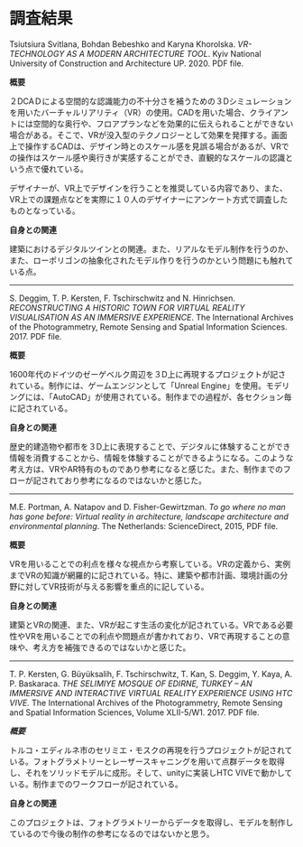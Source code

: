 # 調査結果



Tsiutsiura Svitlana, Bohdan Bebeshko and Karyna Khorolska. *VR-TECHNOLOGY AS A MODERN ARCHITECTURE TOOL*. Kyiv National University of Construction and Architecture UP. 2020. PDF file.

**概要**

２DCAＤによる空間的な認識能力の不十分さを補うための３Dシミュレーションを用いたバーチャルリアリティ（VR）の使用。CADを用いた場合、クライアントには空間的な奥行や、フロアプランなどを効果的に伝えられることができない場合がある。そこで、VRが没入型のテクノロジーとして効果を発揮する。画面上で操作するCADは、デザイン時とのスケール感を見誤る場合があるが、VRでの操作はスケール感や奥行きが実感することができ、直観的なスケールの認識という点で優れている。

デザイナーが、VR上でデザインを行うことを推奨している内容であり、また、VR上での課題点などを実際に１０人のデザイナーにアンケート方式で調査したものとなっている。

**自身との関連**

建築におけるデジタルツインとの関連。また、リアルなモデル制作を行うのか、また、ローポリゴンの抽象化されたモデル作りを行うのかという問題にも触れている点。

----

S. Deggim, T. P. Kersten,  F. Tschirschwitz and N. Hinrichsen. *RECONSTRUCTING A HISTORIC TOWN FOR VIRTUAL REALITY VISUALISATION AS AN IMMERSIVE EXPERIENCE*. The International Archives of the Photogrammetry, Remote Sensing and Spatial Information Sciences. 2017. PDF file.

**概要**

1600年代のドイツのゼーゲベルク周辺を３D上に再現するプロジェクトが記されている。制作には、ゲームエンジンとして「Unreal Engine」を使用。モデリングには、「AutoCAD」が使用されている。制作までの過程が、各セクション毎に記されている。

**自身との関連**

歴史的建造物や都市を３D上に表現することで、デジタルに体験することができ情報を消費することから、情報を体験することができるようになる。このような考え方は、VRやAR特有のものであり参考になると感じた。また、制作までのフローが記されており参考になるのではないかと感じた。

----

M.E. Portman, A. Natapov and D. Fisher-Gewirtzman. *To go where no man has gone before: Virtual reality in architecture, landscape architecture and environmental planning*. The Netherlands: ScienceDirect, 2015, PDF file.

**概要**

VRを用いることでの利点を様々な視点から考察している。VRの定義から、実例までVRの知識が網羅的に記されている。特に、建築や都市計画、環境計画の分野に対してVR技術が与える影響を重点的に記している。

**自身との関連**

建築とVRの関連、また、VRが起こす生活の変化が記されている。VRである必要性やVRを用いることでの利点や問題点が書かれており、VRで再現することの意味や、考え方を補強できるのではないかと感じた。

---

T. P. Kersten, G. Büyüksalih, F. Tschirschwitz, T. Kan, S. Deggim, Y. Kaya, A. P. Baskaraca. *THE SELIMIYE MOSQUE OF EDIRNE, TURKEY – AN IMMERSIVE AND  INTERACTIVE VIRTUAL REALITY EXPERIENCE USING HTC VIVE.* The International Archives of the Photogrammetry, Remote Sensing and Spatial Information Sciences, Volume XLII-5/W1. 2017. PDF file.

***概要***

トルコ・エディルネ市のセリミエ・モスクの再現を行うプロジェクトが記されている。フォトグラメトリーとレーザースキャニングを用いて点群データを取得し、それをソリッドモデルに成形。そして、unityに実装しHTC VIVEで動かしている。制作までのワークフローが記されている。

**自身との関連**

このプロジェクトは、フォトグラメトリーからデータを取得し、モデルを制作しているので今後の制作の参考になるのではないかと思う。